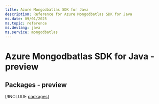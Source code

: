 ```yaml
---
title: Azure Mongodbatlas SDK for Java
description: Reference for Azure Mongodbatlas SDK for Java
ms.date: 09/01/2025
ms.topic: reference
ms.devlang: java
ms.service: mongodbatlas
---
```

# Azure Mongodbatlas SDK for Java - preview
## Packages - preview
[!INCLUDE [packages](mongodbatlas-index.md)]